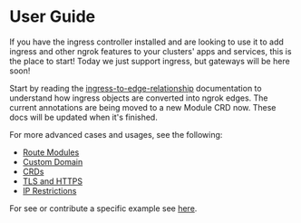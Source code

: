 # User Guide

If you have the ingress controller installed and are looking to use it to add ingress and other ngrok features to your clusters' apps and services, this is the place to start!
Today we just support ingress, but gateways will be here soon!

Start by reading the [ingress-to-edge-relationship](./ingress-to-edge-relationship) documentation to understand how ingress objects are converted into ngrok edges.
The current annotations are being moved to a new Module CRD now. These docs will be updated when it's finished.

For more advanced cases and usages, see the following:

- [Route Modules](./route-modules)
- [Custom Domain](./custom-domain)
- [CRDs](./crds)
- [TLS and HTTPS](./tls-and-https)
- [IP Restrictions](./ip-restrictions)

For see or contribute a specific example see [here](../examples/README).
